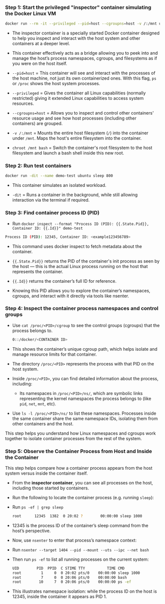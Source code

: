 ### Step 1: Start the privileged "inspector" container simulating the Docker Linux VM

```bash
docker run --rm -it --privileged --pid=host --cgroupns=host -v /:/mnt ubuntu chroot /mnt bash
```

- The inspector container is a specially started Docker container designed to help you inspect and interact with the host system and other containers at a deeper level.

- This container effectively acts as a bridge allowing you to peek into and manage the host’s process namespaces, cgroups, and filesystems as if you were on the host itself.

- `--pid=host` = This container will see and interact with the processes of the host machine, not just its own containerized ones. With this flag, `ps` or `/proc` shows the host system processes.

- `--privileged` = Gives the container all Linux capabilities (normally restricted) giving it extended Linux capabilities to access system resources.

- `--cgroupns=host` = Allows you to inspect and control other containers' resource usage and see how host processes (including other containers) are grouped.

- `-v /:/mnt` = Mounts the entire host filesystem (`/`) into the container under `/mnt`. Maps the host's entire filesystem into the container.

- `chroot /mnt bash` = Switch the container's root filesystem to the host filesystem and launch a bash shell inside this new root.

### Step 2: Run test containers 

```bash
docker run -dit --name demo-test ubuntu sleep 800
```

- This container simulates an isolated workload.

- `-dit` = Runs a container in the background, while still allowing interaction via the terminal if required.

### Step 3: Find container process ID (PID)

- Run `docker inspect --format "Process ID (PID): {{.State.Pid}}, Container ID: {{.Id}}" demo-test`

```bash
Process ID (PID): 12345, Container ID: <example123456789>
```

- This command uses docker inspect to fetch metadata about the container.

- `{{.State.Pid}}` returns the PID of the container's init process as seen by the host — this is the actual Linux process running on the host that represents the container.

- `{{.Id}}` returns the container’s full ID for reference.

- Knowing this PID allows you to explore the container’s namespaces, cgroups, and interact with it directly via tools like nsenter.

### Step 4: Inspect the container process namespaces and control groups

- Use `cat /proc/<PID>/cgroup` to see the control groups (cgroups) that the process belongs to.  
  ```bash
  0::/docker/<CONTAINER ID>
  ```
- This shows the container’s unique cgroup path, which helps isolate and manage resource limits for that container.

- The directory `/proc/<PID>` represents the process with that PID on the host system.

- Inside `/proc/<PID>`, you can find detailed information about the process, including:

  - Its namespaces in `/proc/<PID>/ns/`, which are symbolic links representing the kernel namespaces the process belongs to (like `pid`, `net`, `mnt`, etc).

- Use `ls -l /proc/<PID>/ns/` to list these namespaces. Processes inside the same container share the same namespace IDs, isolating them from other containers and the host.

This step helps you understand how Linux namespaces and cgroups work together to isolate container processes from the rest of the system.


### Step 5: Observe the Container Process from Host and Inside the Container

This step helps compare how a container process appears from the host system versus inside the container itself.

- From the **inspector container**, you can see all processes on the host, including those started by containers.

- Run the following to locate the container process (e.g. running `sleep`):

- Run `ps -ef | grep sleep`
  ```bash
  root      12345  1382  0 20:02 ?        00:00:00 sleep 1000
  ```
  
- 12345 is the process ID of the container’s sleep command from the host’s perspective.

- Now, use `nsenter` to enter that process’s namespace context:
- Run `nsenter --target 1404 --pid --mount --uts --ipc --net bash`
- Then run `ps -ef` to list all running processes on the current system:
  ```bash
  UID        PID  PPID  C STIME TTY          TIME CMD
  root         1     0  0 20:02 pts/0    00:00:00 sleep 1000
  root         7     0  0 20:06 pts/0    00:00:00 bash
  root        10     7  0 20:06 pts/0    00:00:00 ps -ef

- This illustrates namespace isolation: while the process ID on the host is 12345, inside the container it appears as PID 1.